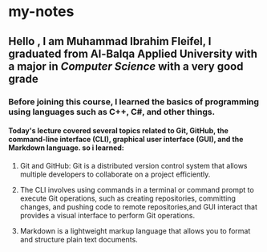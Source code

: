 # my-notes



## Hello , I am **Muhammad Ibrahim Fleifel**, I graduated from Al-Balqa Applied University with a major in *Computer Science* with a very good grade

### Before joining this course, I learned the basics of programming using languages such as C++, C#, and other things.


#### Today's lecture covered several topics related to Git, GitHub, the command-line interface (CLI), graphical user interface (GUI), and the Markdown language. so i learned:

1. Git and GitHub: Git is a distributed version control system that allows multiple developers to collaborate on a project efficiently. 

2. The CLI involves using commands in a terminal or command prompt to execute Git operations, such as creating repositories, committing changes, and pushing code to remote repositories,and GUI interact that provides a visual interface to perform Git operations. 

3. Markdown is a lightweight markup language that allows you to format and structure plain text documents.

















